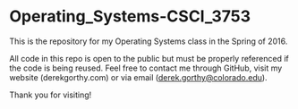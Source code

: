 # Operating_Systems-CSCI_3753

This is the repository for my Operating Systems class in the Spring of 2016.

All code in this repo is open to the public but must be properly referenced if 
the code is being reused. Feel free to contact me through GitHub, visit my
website (derekgorthy.com) or via email (derek.gorthy@colorado.edu).

Thank you for visiting!
